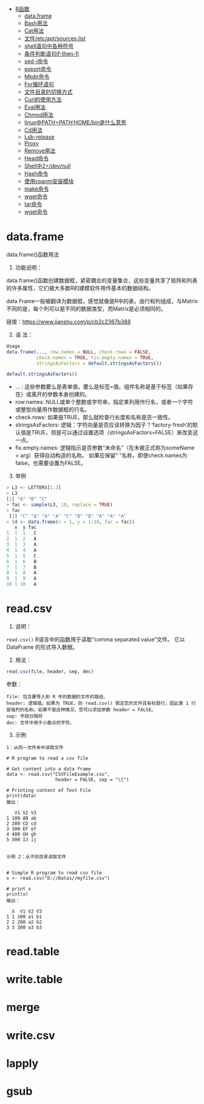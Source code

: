 - [R函数](#R函数)
    - [data.frame](#data.frame)
    - [Bash用法](#Bash用法)
    - [Cat用法](#Cat用法)
    - [文件/etc/apt/sources.list](#文件/etc/apt/sources.list)
    - [shell语句中各种符号](#shell语句中各种符号)
    - [条件判断语句if-then-fi](#条件判断语句if-then-fi)
    - [sed-i命令](#sed-i命令)
    - [export命令](#export命令)
    - [Mkdir命令](#Mkdir命令)
    - [For循环语句](#For循环语句)
    - [文件目录的切换方式](#文件目录的切换方式)
    - [Curl的使用方法](#Curl的使用方法)
    - [Eval用法](#Eval用法)
    - [Chmod用法](#Chmod用法)
    - [linux中PATH=$PATH:$HOME/bin是什么意思](#linux中PATH=$PATH:$HOME/bin是什么意思)
    - [Cd用法](#Cd用法)
    - [Lsb-release](#Lsb-release)
    - [Proxy](#Proxy)
    - [Remove用法](#Remove用法)
    - [Head命令](#Head命令)
    - [Shell中2>/dev/null](#Shell中2>/dev/null)
    - [Hash命令](#Hash命令)
    - [使用cpanm安装模块](#使用cpanm安装模块)
    - [make命令](#make命令)
    - [wget命令](#wget命令)
    - [tar命令](#tar命令)
    - [wget命令](#wget命令)

# data.frame  
data.frame()函数用法  


1. 功能说明：  

data.frame()函数创建数据框，紧密耦合的变量集合，这些变量共享了矩阵和列表的许多属性，它们被大多数R的建模软件用作基本的数据结构。  

data Frame一般被翻译为数据框，感觉就像是R中的表，由行和列组成，与Matrix不同的是，每个列可以是不同的数据类型，而Matrix是必须相同的。  


链接：https://www.jianshu.com/p/cb2c2367b388  


2. 语 法：  
```R
Usage
data.frame(..., row.names = NULL, check.rows = FALSE,
           check.names = TRUE, fix.empty.names = TRUE,
           stringsAsFactors = default.stringsAsFactors())

default.stringsAsFactors()
```

* ... : 这些参数要么是表单值，要么是标签=值。组件名称是基于标签（如果存在）或离开的参数本身创建的。  
* row.names: NULL或单个整数或字符串，指定某列用作行名，或者一个字符或整型向量用作数据框的行名。  
* check.rows: 如果是TRUE，那么就检查行长度和名称是否一致性。  
* stringsAsFactors: 逻辑：字符向量是否应该转换为因子？‘factory-fresh’的默认值是TRUE，但是可以通过设置选项（stringsAsFactors=FALSE）来改变这一点。
* fix.empty.names:
逻辑指示是否参数“未命名”（在未被正式称为someName = arg）获得自动构造的名称。 如果应保留“ ”名称，即使check.names为false，也需要设置为FALSE。  

3. 举例  
```R
> L3 <- LETTERS[1:3]
> L3
[1] "A" "B" "C"
> fac <- sample(L3, 10, replace = TRUE)
> fac
 [1] "C" "A" "A" "A" "C" "B" "B" "A" "A" "A"
> (d <- data.frame(x = 1, y = 1:10, fac = fac))
   x  y fac
1  1  1   C
2  1  2   A
3  1  3   A
4  1  4   A
5  1  5   C
6  1  6   B
7  1  7   B
8  1  8   A
9  1  9   A
10 1 10   A
```

# read.csv

1. 说明：  

  `read.csv()`   R语言中的函数用于读取“comma separated value”文件。   它以 DataFrame 的形式导入数据。

2. 用法：
``` R
read.csv(file, header, sep, dec)
```
参数：  
```
file: 包含要导入到 R 中的数据的文件的路径。
header: 逻辑值。如果为 TRUE，则 read.csv() 假定您的文件具有标题行，因此第 1 行是每列的名称。如果不是这种情况，您可以添加参数 header = FALSE。
sep: 字段分隔符
dec: 文件中用于小数点的字符。
```
3. 示例   
```
1：从同一文件夹中读取文件

# R program to read a csv file
  
# Get content into a data frame 
data <- read.csv("CSVFileExample.csv",  
                  header = FALSE, sep = "\t") 
    
# Printing content of Text File 
print(data) 
输出：

   V1 V2 V3
1 100 AB ab
2 200 CD cd
3 300 EF ef
4 400 GH gh
5 500 IJ ij


示例 2：从不同目录读取文件


# Simple R program to read csv file 
x <- read.csv("D://Datas//myfile.csv") 
    
# print x 
print(x) 
输出：

  X  V1 V2 V3
1 1 100 a1 b1
2 2 200 a2 b2
3 3 300 a3 b3
```

# read.table
# write.table
# merge
# write.csv
# lapply
# gsub

